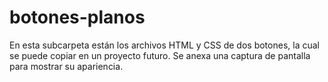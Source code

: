 # botones-planos

En esta subcarpeta están los archivos HTML y CSS de dos botones, la cual se puede copiar en un proyecto futuro. Se anexa una captura de pantalla para mostrar su apariencia.